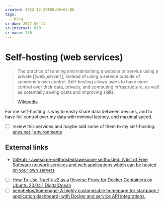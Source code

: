 ```yaml
---
created: 2022-12-29T00:00+03:00
tags:
  - blog
sr-due: 2027-05-11
sr-interval: 670
sr-ease: 250
---
```


# Self-hosting (web services)

> The practice of running and maintaining a website or service using a private [[web_server]], instead of using a service outside of someone's own control. Self-hosting allows users to have more control over their data, privacy, and computing infrastructure, as well as potentially saving costs and improving skills.
>
> [Wikipedia](https://en.wikipedia.org/wiki/Self-hosting_(web_services))

For me self-hosting is way to easily share data between devices, and to have full control over my data with minimal latency, and maximal speed.

- [ ] review this services and maybe add some of them to my self-hosting: [envs.net | environments](https://envs.net/)

## External links

- [GitHub - awesome-selfhosted/awesome-selfhosted: A list of Free Software network services and web applications which can be hosted on your own servers](https://github.com/awesome-selfhosted/awesome-selfhosted)
- [ ] [How To Use Traefik v2 as a Reverse Proxy for Docker Containers on Ubuntu 20.04 | DigitalOcean](https://www.digitalocean.com/community/tutorials/how-to-use-traefik-v2-as-a-reverse-proxy-for-docker-containers-on-ubuntu-20-04)
- [ ] [benphelps/homepage: A highly customizable homepage (or startpage / application dashboard) with Docker and service API integrations.](https://github.com/benphelps/homepage)
